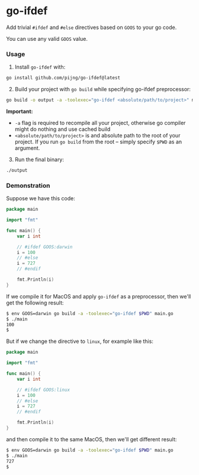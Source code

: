 # go-ifdef
Add trivial `#ifdef` and `#else` directives based on `GOOS` to your go code.

You can use any valid `GOOS` value.

### Usage

1. Install `go-ifdef` with:

```bash
go install github.com/pijng/go-ifdef@latest
```

2. Build your project with `go build` while specifying go-ifdef preprocessor:

```bash
go build -o output -a -toolexec="go-ifdef <absolute/path/to/project>" main.go
```

**Important:**
  * `-a` flag is required to recompile all your project, otherwise go compiler might do nothing and use cached build
  * `<absolute/path/to/project>` is and absolute path to the root of your project. If you run `go build` from the root – simply specify `$PWD` as an argument.

3. Run the final binary:

```bash
./output
```

### Demonstration

Suppose we have this code:

```go
package main

import "fmt"

func main() {
	var i int

	// #ifdef GOOS:darwin
	i = 100
	// #else
	i = 727
	// #endif

	fmt.Println(i)
}
```

If we compile it for MacOS and apply `go-ifdef` as a preprocessor, then we'll get the following result:

```bash
$ env GOOS=darwin go build -a -toolexec="go-ifdef $PWD" main.go
$ ./main
100
$
```

But if we change the directive to `linux`, for example like this:

```go
package main

import "fmt"

func main() {
	var i int

	// #ifdef GOOS:linux
	i = 100
	// #else
	i = 727
	// #endif

	fmt.Println(i)
}
```

and then compile it to the same MacOS, then we'll get different result:


```bash
$ env GOOS=darwin go build -a -toolexec="go-ifdef $PWD" main.go
$ ./main
727
$
```
